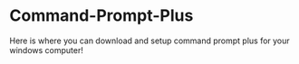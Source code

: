 # Command-Prompt-Plus
Here is where you can download and setup command prompt plus for your windows computer!
